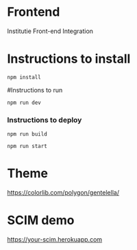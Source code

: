 # Frontend

Institutie Front-end Integration


# Instructions to install

`npm install`


#Instructions to run

`npm run dev`

### Instructions to deploy
`npm run build`

`npm run start`



# Theme

https://colorlib.com/polygon/gentelella/

# SCIM demo

https://your-scim.herokuapp.com